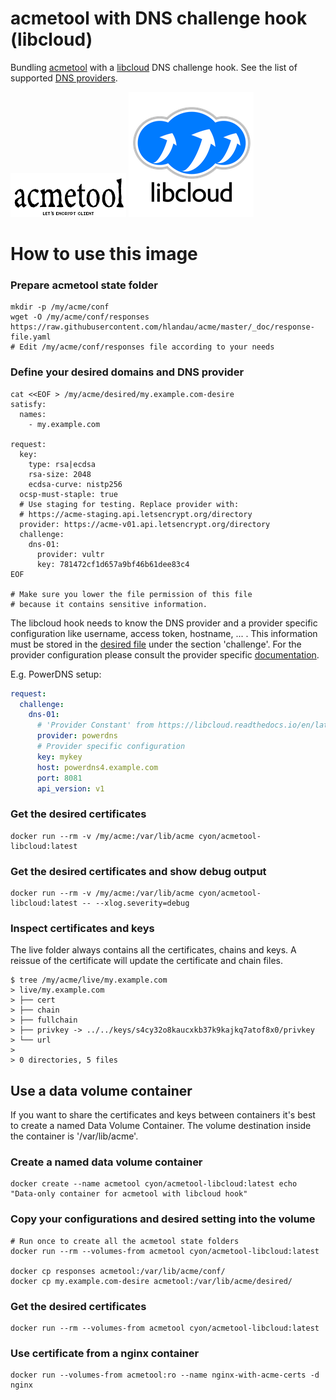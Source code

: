 # acmetool with DNS challenge hook (libcloud)

Bundling [acmetool](https://hlandau.github.io/acme/) with a [libcloud](https://libcloud.readthedocs.io/en/latest/index.html) DNS challenge hook. See the list of supported [DNS providers](https://libcloud.readthedocs.io/en/latest/dns/supported_providers.html#supported-providers).


![acmetool](https://raw.githubusercontent.com/cyon/docker-acmetool-libcloud/f42fa6930fd49544d66c4e56f38bda42c73a7a6c/img/acmetool-logo-black.png) ![libcloud](https://raw.githubusercontent.com/cyon/docker-acmetool-libcloud/f42fa6930fd49544d66c4e56f38bda42c73a7a6c/img/libcloud-logo.png)

# How to use this image

### Prepare acmetool state folder

```console
mkdir -p /my/acme/conf
wget -O /my/acme/conf/responses https://raw.githubusercontent.com/hlandau/acme/master/_doc/response-file.yaml
# Edit /my/acme/conf/responses file according to your needs
```

### Define your desired domains and DNS provider
```console
cat <<EOF > /my/acme/desired/my.example.com-desire
satisfy:
  names:
    - my.example.com

request:
  key:
    type: rsa|ecdsa
    rsa-size: 2048
    ecdsa-curve: nistp256
  ocsp-must-staple: true
  # Use staging for testing. Replace provider with:
  # https://acme-staging.api.letsencrypt.org/directory
  provider: https://acme-v01.api.letsencrypt.org/directory
  challenge:
    dns-01:
      provider: vultr
      key: 781472cf1d657a9bf46b61dee83c4
EOF

# Make sure you lower the file permission of this file 
# because it contains sensitive information.
```

The libcloud hook needs to know the DNS provider and a provider specific configuration like username, access token, hostname, ... . This information must be stored in the [desired file](https://github.com/hlandau/acme/blob/master/_doc/SCHEMA.md#desired) under the section 'challenge'.
For the provider configuration please consult the provider specific [documentation](https://libcloud.readthedocs.io/en/latest/dns/supported_providers.html#provider-matrix).

E.g. PowerDNS setup:
```yaml
request:
  challenge:
    dns-01:
      # 'Provider Constant' from https://libcloud.readthedocs.io/en/latest/dns/supported_providers.html#supported-providers
      provider: powerdns
      # Provider specific configuration
      key: mykey
      host: powerdns4.example.com
      port: 8081
      api_version: v1
```

### Get the desired certificates
```console
docker run --rm -v /my/acme:/var/lib/acme cyon/acmetool-libcloud:latest

```

### Get the desired certificates and show debug output
```console
docker run --rm -v /my/acme:/var/lib/acme cyon/acmetool-libcloud:latest -- --xlog.severity=debug

```

### Inspect certificates and keys
The live folder always contains all the certificates, chains and keys. A reissue of the certificate will update the certificate and chain files.

```console
$ tree /my/acme/live/my.example.com
> live/my.example.com
> ├── cert
> ├── chain
> ├── fullchain
> ├── privkey -> ../../keys/s4cy32o8kaucxkb37k9kajkq7atof8x0/privkey
> └── url
>
> 0 directories, 5 files

```

## Use a data volume container
If you want to share the certificates and keys between containers it's best to create a named Data Volume Container. The volume destination inside the container is '/var/lib/acme'.

### Create a named data volume container
```console
docker create --name acmetool cyon/acmetool-libcloud:latest echo "Data-only container for acmetool with libcloud hook"
```


### Copy your configurations and desired setting into the volume
```console
# Run once to create all the acmetool state folders
docker run --rm --volumes-from acmetool cyon/acmetool-libcloud:latest

docker cp responses acmetool:/var/lib/acme/conf/
docker cp my.example.com-desire acmetool:/var/lib/acme/desired/
```

### Get the desired certificates
```console
docker run --rm --volumes-from acmetool cyon/acmetool-libcloud:latest

```

### Use certificate from a nginx container
```console
docker run --volumes-from acmetool:ro --name nginx-with-acme-certs -d nginx
```
